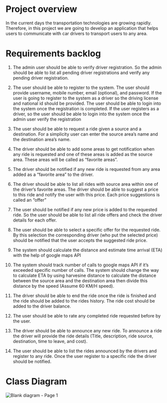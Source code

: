 # Project overview

In the current days the transportation technologies are growing rapidly. Therefore, in this 
project we are going to develop an application that helps users to communicate with car 
drivers to transport users to any area.
 
# Requirements backlog

1. The admin user should be able to verify driver registration. So the admin should be able to 
list all pending driver registrations and verify any pending driver registration.

2. The user should be able to register to the system. The user should provide username, 
mobile number, email (optional), and password. If the user is going to register to the 
system as a driver so the driving license and national id should be provided. The user 
should be able to login into the system once the registration is completed. If the user 
registers as a driver, so the user should be able to login into the system once the admin 
user verify the registration

3. The user should be able to request a ride given a source and a destination. For a simplicity 
user can enter the source area’s name and the destination area’s name.

4. The driver should be able to add some areas to get notification when any ride is requested 
and one of these areas is added as the source area. These areas will be called as “favorite 
areas”.

5. The driver should be notified if any new ride is requested from any area added as a 
“favorite area” to the driver.

6. The driver should be able to list all rides with source area within one of the driver’s favorite 
areas. The driver should be able to suggest a price to this ride and notify the user with this 
price. Each price suggestions is called an “offer”

7. The user should be notified if any new price is added to the requested ride. So the user 
should be able to list all ride offers and check the driver details for each offer.

8. The user should be able to select a specific offer for the requested ride. By this selection 
the corresponding driver (who put the selected price) should be notified that the user 
accepts the suggested ride price.

9. The system should calculate the distance and estimate time arrival (ETA) with the help of 
google maps API

10. The system should track number of calls to google maps API if it’s exceeded specific 
number of calls. The system should change the way to calculate ETA by using harvesine 
distance to calculate the distance between the source area and the destination area then 
divide this distance by the speed (Assume 60 KM/H speed).

11. The driver should be able to end the ride once the ride is finished and the ride should be 
added to the rides history. The ride cost should be added to the driver balance.

12. The user should be able to rate any completed ride requested before by the user. 

13. The driver should be able to announce any new ride. To announce a ride the driver will 
provide the ride details (Title, description, ride source, destination, time to leave, and cost).

14. The user should be able to list the rides announced by the drivers and register to any ride. 
Once the user register to a specific ride the driver should be notified.

# Class Diagram

![Blank diagram - Page 1](https://user-images.githubusercontent.com/94802915/177206120-a45ef930-2a07-491a-85a5-e586894967b7.png)
